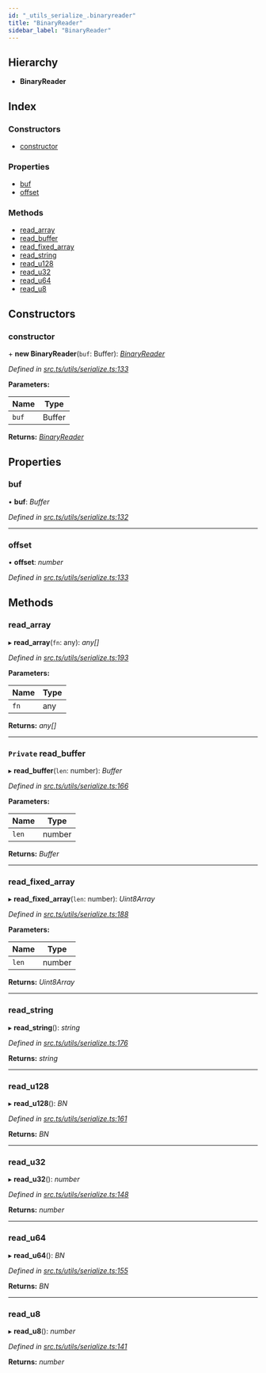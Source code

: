 ```yaml
---
id: "_utils_serialize_.binaryreader"
title: "BinaryReader"
sidebar_label: "BinaryReader"
---
```


## Hierarchy

* **BinaryReader**

## Index

### Constructors

* [constructor](_utils_serialize_.binaryreader.md#constructor)

### Properties

* [buf](_utils_serialize_.binaryreader.md#buf)
* [offset](_utils_serialize_.binaryreader.md#offset)

### Methods

* [read_array](_utils_serialize_.binaryreader.md#read_array)
* [read_buffer](_utils_serialize_.binaryreader.md#private-read_buffer)
* [read_fixed_array](_utils_serialize_.binaryreader.md#read_fixed_array)
* [read_string](_utils_serialize_.binaryreader.md#read_string)
* [read_u128](_utils_serialize_.binaryreader.md#read_u128)
* [read_u32](_utils_serialize_.binaryreader.md#read_u32)
* [read_u64](_utils_serialize_.binaryreader.md#read_u64)
* [read_u8](_utils_serialize_.binaryreader.md#read_u8)

## Constructors

###  constructor

\+ **new BinaryReader**(`buf`: Buffer): *[BinaryReader](_utils_serialize_.binaryreader.md)*

*Defined in [src.ts/utils/serialize.ts:133](https://github.com/nearprotocol/nearlib/blob/fe97eb6/src.ts/utils/serialize.ts#L133)*

**Parameters:**

Name | Type |
------ | ------ |
`buf` | Buffer |

**Returns:** *[BinaryReader](_utils_serialize_.binaryreader.md)*

## Properties

###  buf

• **buf**: *Buffer*

*Defined in [src.ts/utils/serialize.ts:132](https://github.com/nearprotocol/nearlib/blob/fe97eb6/src.ts/utils/serialize.ts#L132)*

___

###  offset

• **offset**: *number*

*Defined in [src.ts/utils/serialize.ts:133](https://github.com/nearprotocol/nearlib/blob/fe97eb6/src.ts/utils/serialize.ts#L133)*

## Methods

###  read_array

▸ **read_array**(`fn`: any): *any[]*

*Defined in [src.ts/utils/serialize.ts:193](https://github.com/nearprotocol/nearlib/blob/fe97eb6/src.ts/utils/serialize.ts#L193)*

**Parameters:**

Name | Type |
------ | ------ |
`fn` | any |

**Returns:** *any[]*

___

### `Private` read_buffer

▸ **read_buffer**(`len`: number): *Buffer*

*Defined in [src.ts/utils/serialize.ts:166](https://github.com/nearprotocol/nearlib/blob/fe97eb6/src.ts/utils/serialize.ts#L166)*

**Parameters:**

Name | Type |
------ | ------ |
`len` | number |

**Returns:** *Buffer*

___

###  read_fixed_array

▸ **read_fixed_array**(`len`: number): *Uint8Array*

*Defined in [src.ts/utils/serialize.ts:188](https://github.com/nearprotocol/nearlib/blob/fe97eb6/src.ts/utils/serialize.ts#L188)*

**Parameters:**

Name | Type |
------ | ------ |
`len` | number |

**Returns:** *Uint8Array*

___

###  read_string

▸ **read_string**(): *string*

*Defined in [src.ts/utils/serialize.ts:176](https://github.com/nearprotocol/nearlib/blob/fe97eb6/src.ts/utils/serialize.ts#L176)*

**Returns:** *string*

___

###  read_u128

▸ **read_u128**(): *BN*

*Defined in [src.ts/utils/serialize.ts:161](https://github.com/nearprotocol/nearlib/blob/fe97eb6/src.ts/utils/serialize.ts#L161)*

**Returns:** *BN*

___

###  read_u32

▸ **read_u32**(): *number*

*Defined in [src.ts/utils/serialize.ts:148](https://github.com/nearprotocol/nearlib/blob/fe97eb6/src.ts/utils/serialize.ts#L148)*

**Returns:** *number*

___

###  read_u64

▸ **read_u64**(): *BN*

*Defined in [src.ts/utils/serialize.ts:155](https://github.com/nearprotocol/nearlib/blob/fe97eb6/src.ts/utils/serialize.ts#L155)*

**Returns:** *BN*

___

###  read_u8

▸ **read_u8**(): *number*

*Defined in [src.ts/utils/serialize.ts:141](https://github.com/nearprotocol/nearlib/blob/fe97eb6/src.ts/utils/serialize.ts#L141)*

**Returns:** *number*
